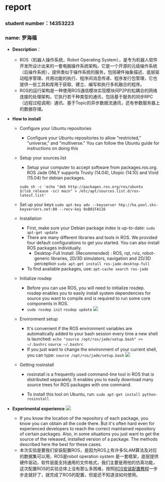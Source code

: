 # report 
### student number：14353223
### name: 罗海福

* **Description**：

   	*	ROS（机器人操作系统，Robot Operating System），是专为机器人软件开发所设计出来的一套电脑操作系统架构。它是一个开源的元级操作系统（后操作系统），提供类似于操作系统的服务，包括硬件抽象描述、底层驱动程序管理、共用功能的执行、程序间消息传递、程序发行包管理，它也提供一些工具和库用于获取、建立、编写和执行多机融合的程序。
   	*	ROS的运行架构是一种使用ROS通信模块实现模块间P2P的松耦合的网络连接的处理架构，它执行若干种类型的通讯，包括基于服务的同步RPC（远程过程调用）通讯、基于Topic的异步数据流通讯，还有参数服务器上的数据存储。
*	**How to install**
	*	Configure your Ubuntu repositories
		*	Configure your Ubuntu repositories to allow "restricted," "universe," and "multiverse." You can follow the Ubuntu guide for instructions on doing this
	*	Setup your sources.list
		*	Setup your computer to accept software from packages.ros.org. ROS Jade ONLY supports Trusty (14.04), Utopic (14.10) and Vivid (15.04) for debian packages.
		
		`sudo sh -c 'echo "deb http://packages.ros.org/ros/ubuntu $(lsb_release -sc) main" > /etc/apt/sources.list.d/ros-latest.list'`
	*	Set up your keys
		`sudo apt-key adv --keyserver hkp://ha.pool.sks-keyservers.net:80 --recv-key 0xB01FA116`
	*	Installation
		*	First, make sure your Debian package index is up-to-date: 
			`sudo apt-get update`
		*	There are many different libraries and tools in ROS. We provided four default configurations to get you started. You can also install ROS packages individually. 
			*	Desktop-Full Install: (Recommended) : ROS, rqt, rviz, robot-generic libraries, 2D/3D simulators, navigation and 2D/3D perception 
			`sudo apt-get install ros-jade-desktop-full`
		*	To find available packages, use: 
			`apt-cache search ros-jade`
	*	Initialize rosdep
		*	Before you can use ROS, you will need to initialize rosdep. rosdep enables you to easily install system dependencies for source you want to compile and is required to run some core components in ROS. 
		*		
			`sudo rosdep init`
			`rosdep update`
		![](http://tuku02-qn.icp114.cn/public/16-11-9/63253661.jpg)
	*	Environment setup
		*	It's convenient if the ROS environment variables are automatically added to your bash session every time a new shell is launched: 
			`echo "source /opt/ros/jade/setup.bash" >> ~/.bashrc`
			`source ~/.bashrc`
		*	If you just want to change the environment of your current shell, you can type: 
			`source /opt/ros/jade/setup.bash`
		![](http://tuku02-qn.icp114.cn/public/16-11-9/25719124.jpg)
	*	Getting rosinstall
		*	rosinstall is a frequently used command-line tool in ROS that is distributed separately. It enables you to easily download many source trees for ROS packages with one command.

		*	To install this tool on Ubuntu, run: 
			`sudo apt-get install python-rosinstall`	
		
*	**Experimental experience**
		![](http://tuku02-qn.icp114.cn/public/16-11-9/91187783.jpg)
	*	If you know the location of the repository of each package, you know you can obtain all the code there. But it's often hard even for experienced developers to reach the correct maintained repository of certain packages. Also, in some situations you just want to get the source of the released, installed version of a package. The methods described here the best for these cases. 
	*	本次实验是要我们安装配置ROS，是因为ROS上有许多SLAM算法及对应的数据集可以用，ROS是robot operation system 是一套框架，底层提供硬件驱动，软件层面支持通用的文件格式，我们主要是用他的仿真功能，这次配置ROS的实验总体上没有那么多困难，按照[ROS安装配置教程](http://wiki.ros.org/jade/Installation/Ubuntu)一步步走就好了，就完成了ROS的配置，但是还不知道该如何使用。